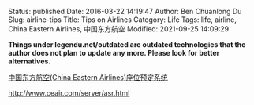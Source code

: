 Status: published
Date: 2016-03-22 14:19:47
Author: Ben Chuanlong Du
Slug: airline-tips
Title: Tips on Airlines
Category: Life
Tags: life, airline, China Eastern Airlines, 中国东方航空
Modified: 2021-09-25 14:09:29

**Things under legendu.net/outdated are outdated technologies that the author does not plan to update any more. Please look for better alternatives.**

[中国东方航空(China Eastern Airlines)座位预定系统](http://www.ceair.com/server/asr.html)

http://www.ceair.com/server/asr.html
